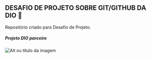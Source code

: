 ## DESAFIO DE PROJETO SOBRE GIT/GITHUB DA DIO 🚀
Repositório criado para Desafio de Projeto.

##### Projeto DIO parceiro
![Alt ou título da imagem](https://i.imgur.com/czd8KKE.png)

